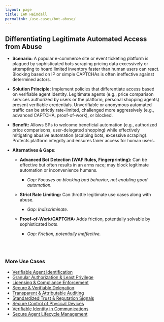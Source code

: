 ```yaml
---
layout: page
title: IAM Heimdall
permalink: /use-cases/bot-abuse/
---
```

## Differentiating Legitimate Automated Access from Abuse

- **Scenario:** A popular e-commerce site or event ticketing platform is plagued by sophisticated bots scraping pricing data excessively or attempting to hoard limited inventory faster than human users can react. Blocking based on IP or simple CAPTCHAs is often ineffective against determined actors.
    
- **Solution Principle:** Implement policies that differentiate access based on verifiable agent identity. Legitimate agents (e.g., price comparison services authorized by users or the platform, personal shopping agents) present verifiable credentials. Unverifiable or anonymous automated traffic can be strictly rate-limited, challenged more aggressively (e.g., advanced CAPTCHA, proof-of-work), or blocked.
    
- **Benefit:** Allows SPs to welcome beneficial automation (e.g., authorized price comparisons, user-delegated shopping) while effectively mitigating abusive automation (scalping bots, excessive scraping). Protects platform integrity and ensures fairer access for human users.
    
- **Alternatives & Gaps:**
    

	- **Advanced Bot Detection (WAF Rules, Fingerprinting):** Can be effective but often results in an arms race; may block legitimate automation or inconvenience humans. 
		- *Gap: Focuses on blocking bad behavior, not enabling good automation.*
    
	- **Strict Rate Limiting:** Can throttle legitimate use cases along with abuse. 
		- *Gap: Indiscriminate.*
    

	- **Proof-of-Work/CAPTCHA:** Adds friction, potentially solvable by sophisticated bots. 
		- *Gap: Friction, potentially ineffective.*



<br><br>

### More Use Cases
- [Verifiable Agent Identification](./IDandAuth.md)
- [Granular Authorization & Least Privilege](./AuthandLeastPrivilege.md)
- [Licensing & Compliance Enforcement](./ComplianceEnforcement.md)
- [Secure & Verifiable Delegation](./delegationofauthority.md)
- [Transparent & Attributable Auditing](./AgentAuditing.md)
- [Standardized Trust & Reputation Signals](./TrustSignals.md)
- [Secure Control of Physical Devices](./PhysicalDevices.md)
- [Verifiable Identity in Communications](./VoiceVerification.md)
- [Secure Agent Lifecycle Management](./LifecycleManagement.md)